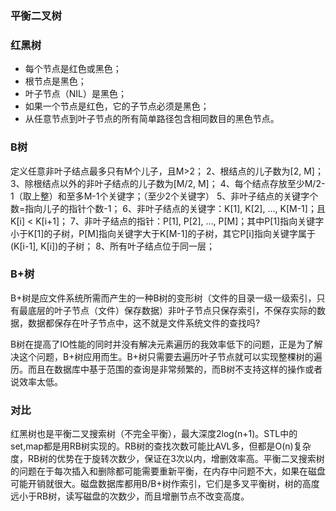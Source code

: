 
### 平衡二叉树

### 红黑树

+ 每个节点是红色或黑色；
+ 根节点是黑色；
+ 叶子节点（NIL）是黑色；
+ 如果一个节点是红色，它的子节点必须是黑色；
+ 从任意节点到叶子节点的所有简单路径包含相同数目的黑色节点。

### B树

定义任意非叶子结点最多只有M个儿子，且M>2；
2、根结点的儿子数为[2, M]；
3、除根结点以外的非叶子结点的儿子数为[M/2, M]；
4、每个结点存放至少M/2-1（取上整）和至多M-1个关键字；（至少2个关键字）
5、非叶子结点的关键字个数=指向儿子的指针个数-1；
6、非叶子结点的关键字：K[1], K[2], …, K[M-1]；且K[i] < K[i+1]；
7、非叶子结点的指针：P[1], P[2], …, P[M]；其中P[1]指向关键字小于K[1]的子树，P[M]指向关键字大于K[M-1]的子树，其它P[i]指向关键字属于(K[i-1], K[i])的子树；
8、所有叶子结点位于同一层；

### B+树

B+树是应文件系统所需而产生的一种B树的变形树（文件的目录一级一级索引，只有最底层的叶子节点（文件）保存数据）非叶子节点只保存索引，不保存实际的数据，数据都保存在叶子节点中，这不就是文件系统文件的查找吗?

B树在提高了IO性能的同时并没有解决元素遍历的我效率低下的问题，正是为了解决这个问题，B+树应用而生。B+树只需要去遍历叶子节点就可以实现整棵树的遍历。而且在数据库中基于范围的查询是非常频繁的，而B树不支持这样的操作或者说效率太低。

### 对比

红黑树也是平衡二叉搜索树（不完全平衡），最大深度2log(n+1)。STL中的set,map都是用RB树实现的。RB树的查找次数可能比AVL多，但都是O(n)复杂度，RB树的优势在于旋转次数少，保证在3次以内，增删效率高。平衡二叉搜索树的问题在于每次插入和删除都可能需要重新平衡，在内存中问题不大，如果在磁盘可能开销就很大。磁盘数据库都用B/B+树作索引，它们是多叉平衡树，树的高度远小于RB树，读写磁盘的次数少，而且增删节点不改变高度。
